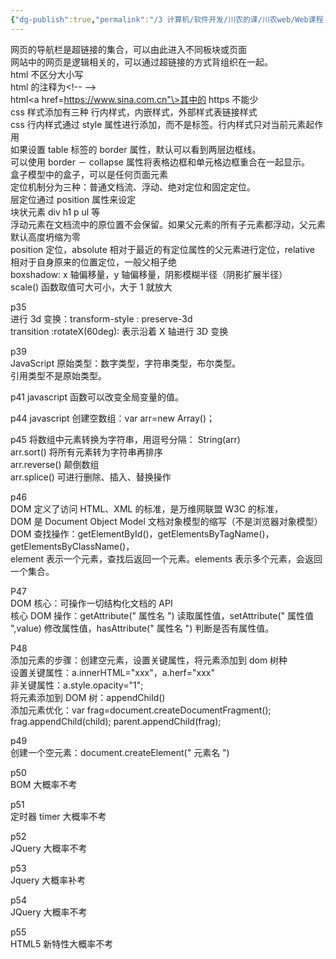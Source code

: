 ```yaml
---
{"dg-publish":true,"permalink":"/3 计算机/软件开发/川农的课/川农web/Web课程 副本/","title":"Web课程 副本"}
---
```



网页的导航栏是超链接的集合，可以由此进入不同板块或页面  
网站中的网页是逻辑相关的，可以通过超链接的方式背组织在一起。  
html 不区分大小写  
html 的注释为\<!-- --\>  
html\<a href=https://www.sina.com.cn"\>其中的 https 不能少  
css 样式添加有三种 行内样式，内嵌样式，外部样式表链接样式  
css 行内样式通过 style 属性进行添加，而不是标签。行内样式只对当前元素起作用  
如果设置 table 标签的 border 属性，默认可以看到两层边框线。  
可以使用 border － collapse 属性将表格边框和单元格边框重合在一起显示。  
盒子模型中的盒子，可以是任何页面元素  
定位机制分为三种：普通文档流、浮动、绝对定位和固定定位。  
层定位通过 position 属性来设定  
块状元素 div h1 p ul 等  
浮动元素在文档流中的原位置不会保留。如果父元素的所有子元素都浮动，父元素默认高度坍缩为零  
position 定位，absolute 相对于最近的有定位属性的父元素进行定位，relative 相对于自身原来的位置定位，一般父相子绝  
boxshadow: x 轴偏移量，y 轴偏移量，阴影模糊半径（阴影扩展半径）  
scale() 函数取值可大可小，大于 1 就放大

p35  
进行 3d 变换：transform-style : preserve-3d  
transition :rotateX(60deg): 表示沿着 X 轴进行 3D 变换

p39  
JavaScript 原始类型：数字类型，字符串类型，布尔类型。  
引用类型不是原始类型。

p41 javascript 函数可以改变全局变量的值。

p44 javascript 创建空数组：var arr=new Array()；

p45 将数组中元素转换为字符串，用逗号分隔： String(arr)  
arr.sort() 将所有元素转为字符串再排序  
arr.reverse() 颠倒数组  
arr.splice() 可进行删除、插入、替换操作

p46  
DOM 定义了访问 HTML、XML 的标准，是万维网联盟 W3C 的标准，  
DOM 是 Document Object Model 文档对象模型的缩写（不是浏览器对象模型）  
DOM 查找操作：getElementById()，getElementsByTagName()，getElementsByClassName()，  
element 表示一个元素，查找后返回一个元素。elements 表示多个元素，会返回一个集合。

P47  
DOM 核心：可操作一切结构化文档的 API  
核心 DOM 操作：getAttribute(" 属性名 ") 读取属性值，setAttribute(" 属性值 ",value) 修改属性值，hasAttribute(" 属性名 ") 判断是否有属性值。

P48  
添加元素的步骤：创建空元素，设置关键属性，将元素添加到 dom 树种  
设置关键属性：a.innerHTML="xxx"，a.herf="xxx"  
非关键属性：a.style.opacity="1";  
将元素添加到 DOM 树：appendChild()  
添加元素优化：var frag=document.createDocumentFragment(); frag.appendChild(child); parent.appendChild(frag);

p49  
创建一个空元素：document.createElement(" 元素名 ")

p50  
BOM 大概率不考

p51  
定时器 timer 大概率不考

p52  
JQuery 大概率不考

p53  
Jquery 大概率补考

p54  
JQuery 大概率不考

p55  
HTML5 新特性大概率不考